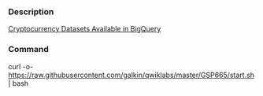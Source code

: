 ### Description

[Cryptocurrency Datasets Available in BigQuery](https://www.qwiklabs.com/catalog?keywords=Cryptocurrency%20Datasets%20Available%20in%20BigQuery)

### Command
curl -o- https://raw.githubusercontent.com/galkin/qwiklabs/master/GSP665/start.sh | bash